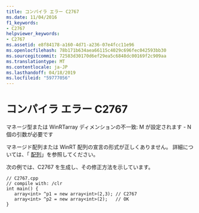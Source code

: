 ```yaml
---
title: コンパイラ エラー C2767
ms.date: 11/04/2016
f1_keywords:
- C2767
helpviewer_keywords:
- C2767
ms.assetid: e8f84178-a160-4d71-a236-07e4fcc11e96
ms.openlocfilehash: 78b171b634aea66115c4029c696fec042593bb30
ms.sourcegitcommit: 72583d30170d6ef29ea5c6848dc00169f2c909aa
ms.translationtype: MT
ms.contentlocale: ja-JP
ms.lasthandoff: 04/18/2019
ms.locfileid: "59777056"
---
```

# <a name="compiler-error-c2767"></a>コンパイラ エラー C2767

マネージ型または WinRTarray ディメンションの不一致: M が設定されます - N 個の引数が必要です

マネージド配列または WinRT 配列の宣言の形式が正しくありません。 詳細については、「 [配列](../../extensions/arrays-cpp-component-extensions.md)」を参照してください。

次の例では、C2767 を生成し、その修正方法を示しています。

```
// C2767.cpp
// compile with: /clr
int main() {
   array<int> ^p1 = new array<int>(2,3); // C2767
   array<int> ^p2 = new array<int>(2);   // OK
}
```